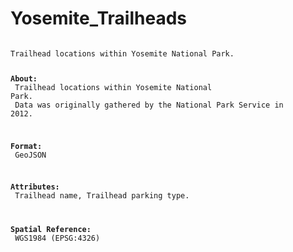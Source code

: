 # Yosemite_Trailheads
<code>
Trailhead locations within Yosemite National Park.

<b>About:</b><br>
Trailhead locations within Yosemite National Park.<br>
Data was originally gathered by the National Park Service in 2012.

<b>Format:</b><br>
GeoJSON

<b>Attributes:</b><br>
Trailhead name, Trailhead parking type.

<b>Spatial Reference:</b><br>
WGS1984 (EPSG:4326)
</code>
